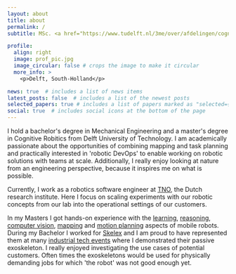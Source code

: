 ```yaml
---
layout: about
title: about
permalink: /
subtitle: MSc. <a href="https://www.tudelft.nl/3me/over/afdelingen/cognitive-robotics-cor">Cognitive Robotics</a> 

profile:
  align: right
  image: prof_pic.jpg
  image_circular: false # crops the image to make it circular
  more_info: >
    <p>Delft, South-Holland</p>

news: true  # includes a list of news items
latest_posts: false  # includes a list of the newest posts
selected_papers: true # includes a list of papers marked as "selected={true}"
social: true  # includes social icons at the bottom of the page
---
```


I hold a bachelor's degree in Mechanical Engineering and a master's degree in Cognitive Robitics from Delft University of Technology.  I am academically passionate about the opportunities of combining mapping and task planning and practically interested in 'robotic DevOps' to enable working on robotic solutions with teams at scale.
Additionally, I really enjoy looking at nature from an engineering perspective, because it inspires me on what is possible.


Currently, I work as a robotics software engineer at [TNO](https://www.tno.nl/en/), the Dutch research institute. 
Here I focus on scaling experiments with our robotic concepts from our lab into the operational settings of our customers.


In my Masters I got hands-on experience with the [learning](/projects/2020-04-20=MLDG-project/), [reasoning](/projects/2021-03-16=KRR/), [computer vision](/projects/2020-10-25=ml-for-robotics-project/), [mapping](/projects/2021-01-08=machine-perception-project/) and [motion planning](/projects/2021-01-08=quadrotor-mp-project/) aspects of mobile robots. 
During my Bachelor I worked for [Skelex](https://www.skelex.com/) and I am proud to have represented them at many [industrial tech events](/projects/2019-04-02=Hannover-Messe-Skelex/) where I demonstrated their passive exoskeleton. I really enjoyed investigating the use cases of potential customers. Often times the exoskeletons would be used for physically demanding jobs for which 'the robot' was not good enough yet.

